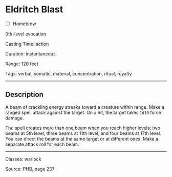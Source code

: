 # Eldritch Blast

- [ ] Homebrew

0th-level evocation

Casting Time: action

Duration: instantaneous

Range: 120 feet

Tags: verbal, somatic, material, concentration, ritual, royalty

---

## Description
A beam of crackling energy streaks toward a creature within range. Make a ranged spell attack against the target. On a hit, the target takes `1d10` force damage.

The spell creates more than one beam when you reach higher levels: two beams at 5th level, three beams at 11th level, and four beams at 17th level. You can direct the beams at the same target or at different ones. Make a separate attack roll for each beam.

---

Classes: warlock

Source: PHB, page 237
